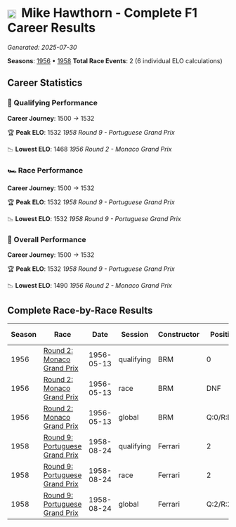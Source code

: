 # <img src="https://upload.wikimedia.org/wikipedia/commons/thumb/8/83/Flag_of_the_United_Kingdom_%283-5%29.svg/512px-Flag_of_the_United_Kingdom_%283-5%29.svg.png?20250726143817" alt="United Kingdom" width="20" height="auto" style="vertical-align: middle; margin-right: 5px;" onerror="this.outerHTML='🇬🇧'; this.style.marginRight='5px';"/> Mike Hawthorn - Complete F1 Career Results

*Generated: 2025-07-30*

**Seasons**: [1956](../results/1956-season-report.md) • [1958](../results/1958-season-report.md)
**Total Race Events**: 2 (6 individual ELO calculations)

## Career Statistics

### 🏁 Qualifying Performance
**Career Journey**: 1500 → 1532

🏆 **Peak ELO**: 1532
   *1958 Round 9 - Portuguese Grand Prix*

📉 **Lowest ELO**: 1468
   *1956 Round 2 - Monaco Grand Prix*

### 🏎️ Race Performance
**Career Journey**: 1500 → 1532

🏆 **Peak ELO**: 1532
   *1958 Round 9 - Portuguese Grand Prix*

📉 **Lowest ELO**: 1532
   *1958 Round 9 - Portuguese Grand Prix*

### 🌟 Overall Performance
**Career Journey**: 1500 → 1532

🏆 **Peak ELO**: 1532
   *1958 Round 9 - Portuguese Grand Prix*

📉 **Lowest ELO**: 1490
   *1956 Round 2 - Monaco Grand Prix*


## Complete Race-by-Race Results

| Season | Race | Date | Session | Constructor | Position | Starting ELO | ELO Change | Final ELO | Teammate |
|--------|------|------|---------|-------------|----------|--------------|------------|-----------|----------|
| 1956 | [Round 2: Monaco Grand Prix](../results/1956-season-report.md#round-2-monaco-grand-prix) | 1956-05-13 | qualifying | BRM | 0 | 1500 | -32 | 1468 | <img src="https://upload.wikimedia.org/wikipedia/commons/thumb/8/83/Flag_of_the_United_Kingdom_%283-5%29.svg/512px-Flag_of_the_United_Kingdom_%283-5%29.svg.png?20250726143817" alt="United Kingdom" width="20" height="auto" style="vertical-align: middle; margin-right: 5px;" onerror="this.outerHTML='🇬🇧'; this.style.marginRight='5px';"/> Tony Brooks |
| 1956 | [Round 2: Monaco Grand Prix](../results/1956-season-report.md#round-2-monaco-grand-prix) | 1956-05-13 | race | BRM | DNF | 1500 | N/A | 1500 | <img src="https://upload.wikimedia.org/wikipedia/commons/thumb/8/83/Flag_of_the_United_Kingdom_%283-5%29.svg/512px-Flag_of_the_United_Kingdom_%283-5%29.svg.png?20250726143817" alt="United Kingdom" width="20" height="auto" style="vertical-align: middle; margin-right: 5px;" onerror="this.outerHTML='🇬🇧'; this.style.marginRight='5px';"/> Tony Brooks |
| 1956 | [Round 2: Monaco Grand Prix](../results/1956-season-report.md#round-2-monaco-grand-prix) | 1956-05-13 | global | BRM | Q:0/R:DNF | 1500 | -10 | 1490 | <img src="https://upload.wikimedia.org/wikipedia/commons/thumb/8/83/Flag_of_the_United_Kingdom_%283-5%29.svg/512px-Flag_of_the_United_Kingdom_%283-5%29.svg.png?20250726143817" alt="United Kingdom" width="20" height="auto" style="vertical-align: middle; margin-right: 5px;" onerror="this.outerHTML='🇬🇧'; this.style.marginRight='5px';"/> Tony Brooks |
| 1958 | [Round 9: Portuguese Grand Prix](../results/1958-season-report.md#round-9-portuguese-grand-prix) | 1958-08-24 | qualifying | Ferrari | 2 | 1500 | +32 | 1532 | <img src="https://upload.wikimedia.org/wikipedia/commons/b/ba/Flag_of_Germany.svg" alt="Germany" width="20" height="auto" style="vertical-align: middle; margin-right: 5px;" onerror="this.outerHTML='🇩🇪'; this.style.marginRight='5px';"/> Wolfgang von Trips |
| 1958 | [Round 9: Portuguese Grand Prix](../results/1958-season-report.md#round-9-portuguese-grand-prix) | 1958-08-24 | race | Ferrari | 2 | 1500 | +32 | 1532 | <img src="https://upload.wikimedia.org/wikipedia/commons/b/ba/Flag_of_Germany.svg" alt="Germany" width="20" height="auto" style="vertical-align: middle; margin-right: 5px;" onerror="this.outerHTML='🇩🇪'; this.style.marginRight='5px';"/> Wolfgang von Trips |
| 1958 | [Round 9: Portuguese Grand Prix](../results/1958-season-report.md#round-9-portuguese-grand-prix) | 1958-08-24 | global | Ferrari | Q:2/R:2 | 1500 | +32 | 1532 | <img src="https://upload.wikimedia.org/wikipedia/commons/b/ba/Flag_of_Germany.svg" alt="Germany" width="20" height="auto" style="vertical-align: middle; margin-right: 5px;" onerror="this.outerHTML='🇩🇪'; this.style.marginRight='5px';"/> Wolfgang von Trips |
